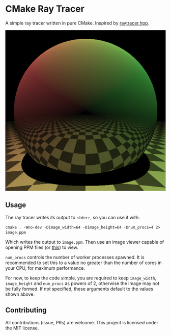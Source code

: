 # CMake Ray Tracer

A simple ray tracer written in pure CMake. Inspired by [raytracer.hpp](https://github.com/tcbrindle/raytracer.hpp).

![image](render.png)

## Usage

The ray tracer writes its output to `stderr`, so you can use it with:

```
cmake . -Wno-dev -Dimage_width=64 -Dimage_height=64 -Dnum_procs=4 2> image.ppm
```

Which writes the output to `image.ppm`. Then use an image viewer capable of opening PPM files (or [this](http://www.cs.rhodes.edu/welshc/COMP141_F16/ppmReader.html)) to view.

`num_procs` controls the number of worker processes spawned. It is recommended to set this to a value no greater than the number of cores in your CPU, for maximum performance.

For now, to keep the code simple, you are required to keep `image_width`, `image_height` and `num_procs` as powers of 2, otherwise the image may not be fully formed. If not specified, these arguments default to the values shown above.

## Contributing

All contributions (issue, PRs) are welcome. This project is licensed under the MIT license.
